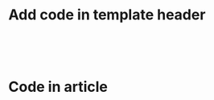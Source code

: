 # Add code in template header
  <link rel="stylesheet" href="http://cdn.leafletjs.com/leaflet-0.7.3/leaflet.css"/><br/>
  <script src="http://cdn.leafletjs.com/leaflet-0.7.3/leaflet.js"></script><br/>
  <script src="http://code.jquery.com/jquery-2.1.4.min.js"></script><br/>

# Code in article
<div id = "map" style = "width:100%; height:300px"></div>
<script>
   // Creating map options
   var mapOptions = {
   center: [23.80, 90.25],
   zoom: 10

    //Scroll wheel zoom only after click
    //map.scrollWheelZoom.disable();
    //map.on('focus', () => { map.scrollWheelZoom.enable(); });
    //map.on('blur', () => { map.scrollWheelZoom.disable(); });

   // Creating a map object
   var map = new L.map('map', mapOptions);

   // Adding tile layer to map
   var layer = new L.TileLayer('https://tile.thunderforest.com/outdoors/{z}/{x}/{y}.png?apikey=<apikey>').addTo(map);

   // load GeoJSON from an external file
   $.getJSON("phocamapskml/faridpur.geojson",function(data){
     // add GeoJSON layer to the map once the file is loaded
     L.geoJson(data).addTo(map);
   });

</script>
